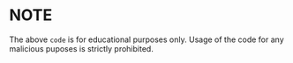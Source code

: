# NOTE

The above `code` is for educational purposes only. Usage of the code for any malicious puposes is strictly prohibited.

